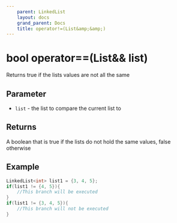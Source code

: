 ```yaml
---
    parent: LinkedList
    layout: docs
    grand_parent: Docs
    title: operator!=(List&amp;&amp;)
---
```

# bool operator==(List&amp;&amp; list)
Returns true if the lists values are not all the same

## Parameter
- `list` - the list to compare the current list to

## Returns
A boolean that is true if the lists do not hold the same values, false otherwise

## Example
```cpp
LinkedList<int> list1 = {3, 4, 5};
if(list1 != {4, 5}){
    //This branch will be executed
}
if(list1 != {3, 4, 5}){
    //This branch will not be executed
}